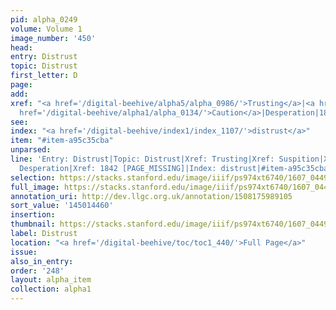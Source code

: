```yaml
---
pid: alpha_0249
volume: Volume 1
image_number: '450'
head:
entry: Distrust
topic: Distrust
first_letter: D
page:
add:
xref: "<a href='/digital-beehive/alpha5/alpha_0986/'>Trusting</a>|<a href='/digital-beehive/alpha4/alpha_0937/'>Suspition</a>|<a
  href='/digital-beehive/alpha1/alpha_0134/'>Caution</a>|Desperation|1842 [PAGE_MISSING]"
see:
index: "<a href='/digital-beehive/index1/index_1107/'>distrust</a>"
item: "#item-a95c35cba"
unparsed:
line: 'Entry: Distrust|Topic: Distrust|Xref: Trusting|Xref: Suspition|Xref: Caution|Xref:
  Desperation|Xref: 1842 [PAGE_MISSING]|Index: distrust|#item-a95c35cba'
selection: https://stacks.stanford.edu/image/iiif/ps974xt6740/1607_0449/788,4460,2976,567/full/0/default.jpg
full_image: https://stacks.stanford.edu/image/iiif/ps974xt6740/1607_0449/full/full/0/default.jpg
annotation_uri: http://dev.llgc.org.uk/annotation/1508175989105
sort_value: '145014460'
insertion:
thumbnail: https://stacks.stanford.edu/image/iiif/ps974xt6740/1607_0449/788,4460,600,180/250,/0/default.jpg
label: Distrust
location: "<a href='/digital-beehive/toc/toc1_440/'>Full Page</a>"
issue:
also_in_entry:
order: '248'
layout: alpha_item
collection: alpha1
---
```

